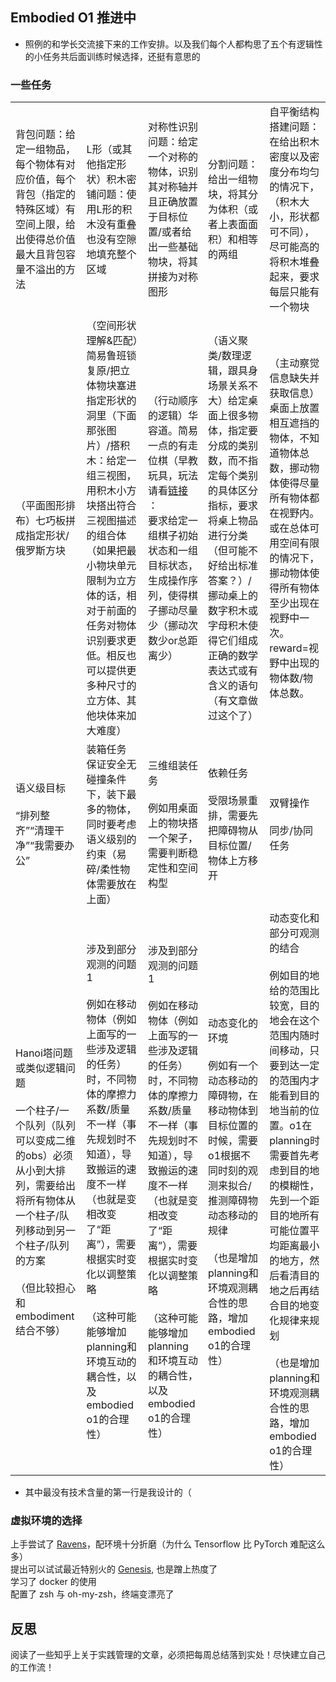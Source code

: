 ## Embodied O1 推进中

- 照例的和学长交流接下来的工作安排。以及我们每个人都构思了五个有逻辑性的小任务共后面训练时候选择，还挺有意思的  

### 一些任务

|                                                                                                                      |                                                                                                                                                                     |                                                                                                                                                                     |                                                                                                                                  |                                                                                                                                                                                                       |
| -------------------------------------------------------------------------------------------------------------------- | ------------------------------------------------------------------------------------------------------------------------------------------------------------------- | ------------------------------------------------------------------------------------------------------------------------------------------------------------------- | -------------------------------------------------------------------------------------------------------------------------------- | ----------------------------------------------------------------------------------------------------------------------------------------------------------------------------------------------------- |
| 背包问题：给定一组物品，每个物体有对应价值，每个背包（指定的特殊区域）有空间上限，给出使得总价值最大且背包容量不溢出的方法                                                        | L形（或其他指定形状）积木密铺问题：使用L形的积木没有重叠也没有空隙地填充整个区域                                                                                                                           | 对称性识别问题：给定一个对称的物体，识别其对称轴并且正确放置于目标位置/或者给出一些基础物块，将其拼接为对称图形                                                                                                            | 分割问题：给出一组物块，将其分为体积（或者上表面面积）和相等的两组                                                                                                | 自平衡结构搭建问题：在给出积木密度以及密度分布均匀的情况下，（积木大小，形状都可不同），尽可能高的将积木堆叠起来，要求每层只能有一个物块                                                                                                                                  |
| （平面图形排布）七巧板拼成指定形状/俄罗斯方块                                                                                              | （空间形状理解&匹配）简易鲁班锁复原/把立体物块塞进指定形状的洞里（下面那张图片）/搭积木：给定一组三视图，用积木小方块搭出符合三视图描述的组合体（如果把最小物块单元限制为立方体的话，相对于前面的任务对物体识别要求更低。相反也可以提供更多种尺寸的立方体、其他块体来加大难度）                           | （行动顺序的逻辑）华容道。简易一点的有走位棋（早教玩具，玩法请看[链接 ](https://detail.1688.com/offer/859014149699.html)：<br>要求给定一组棋子初始状态和一组目标状态，生成操作序列，使得棋子挪动尽量少（挪动次数少or总距离少）                        | （语义聚类/数理逻辑，跟具身场景关系不大）给定桌面上很多物体，指定要分成的类别数，而不指定每个类别的具体区分指标，要求将桌上物品进行分类（但可能不好给出标准答案？）/挪动桌上的数字积木或字母积木使得它们组成正确的数学表达式或有含义的语句（有文章做过这个了） | （主动察觉信息缺失并获取信息）桌面上放置相互遮挡的物体，不知道物体总数，挪动物体使得尽量所有物体都在视野内。或在总体可用空间有限的情况下，挪动物体使得所有物体至少出现在视野中一次。reward=视野中出现的物体数/物体总数。                                                                                      |
| 语义级目标<br><br>“排列整齐”“清理干净”“我需要办公”                                                                                     | 装箱任务 保证安全无碰撞条件下，装下最多的物体，同时要考虑语义级别的约束（易碎/柔性物体需要放在上面）                                                                                                                 | 三维组装任务<br><br>例如用桌面上的物块搭一个架子，需要判断稳定性和空间构型                                                                                                                           | 依赖任务<br><br>受限场景重排，需要先把障碍物从目标位置/物体上方移开                                                                                           | 双臂操作<br><br>同步/协同任务                                                                                                                                                                                   |
| Hanoi塔问题或类似逻辑问题<br><br>一个柱子/一个队列（队列可以变成二维的obs）必须从小到大排列，需要给出将所有物体从一个柱子/队列移动到另一个柱子/队列的方案<br><br>（但比较担心和embodiment结合不够） | 涉及到部分观测的问题1<br><br>例如在移动物体（例如上面写的一些涉及逻辑的任务）时，不同物体的摩擦力系数/质量不一样（事先规划时不知道），导致搬运的速度不一样（也就是变相改变了“距离”），需要根据实时变化以调整策略<br><br>（这种可能能够增加planning和环境互动的耦合性，以及embodied o1的合理性） | 涉及到部分观测的问题1<br><br>例如在移动物体（例如上面写的一些涉及逻辑的任务）时，不同物体的摩擦力系数/质量不一样（事先规划时不知道），导致搬运的速度不一样（也就是变相改变了“距离”），需要根据实时变化以调整策略<br><br>（这种可能能够增加planning和环境互动的耦合性，以及embodied o1的合理性） | 动态变化的环境<br><br>例如有一个动态移动的障碍物，在移动物体到目标位置的时候，需要o1根据不同时刻的观测来拟合/推测障碍物动态移动的规律<br><br>（也是增加planning和环境观测耦合性的思路，增加embodied o1的合理性）      | 动态变化和部分可观测的结合<br><br>例如目的地给的范围比较宽，目的地会在这个范围内随时间移动，只要到达一定的范围内才能看到目的地当前的位置。o1在planning时需要首先考虑到目的地的模糊性，先到一个距目的地所有可能位置平均距离最小的地方，然后看清目的地之后再结合目的地变化规律来规划<br><br>（也是增加planning和环境观测耦合性的思路，增加embodied o1的合理性） |

- 其中最没有技术含量的第一行是我设计的（

### 虚拟环境的选择

上手尝试了 [Ravens](https://github.com/google-research/ravens)，配环境十分折磨（为什么 Tensorflow 比 PyTorch 难配这么多）  
提出可以试试最近特别火的 [Genesis](https://genesis-embodied-ai.github.io/), 也是蹭上热度了  
学习了 docker 的使用  
配置了 zsh 与 oh-my-zsh，终端变漂亮了

## 反思

阅读了一些知乎上关于实践管理的文章，必须把每周总结落到实处！尽快建立自己的工作流！
